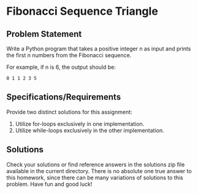 # Fibonacci Sequence Triangle

## Problem Statement

Write a Python program that takes a positive integer n as input and prints the first n numbers from the Fibonacci sequence.

For example, if n is 6, the output should be:
```
0 1 1 2 3 5
```

## Specifications/Requirements

Provide two distinct solutions for this assignment:

1. Utilize for-loops exclusively in one implementation.
2. Utilize while-loops exclusively in the other implementation.

## Solutions

Check your solutions or find reference answers in the solutions zip file available in the current directory. There is no absolute one true answer to this homework, since there can be many variations of solutions to this problem. Have fun and good luck!
